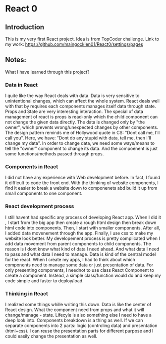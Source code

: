 # React 0
## Introduction
This is my very first React project. Idea is from TopCoder challenge. 
Link to my work: https://github.com/maingockien01/React0/settings/pages

## Notes:
What I have learned through this project?

### Data in React
I quite like the way React deals with data. Data is very sensitive to unintentional changes, which can affect the whole system. React deals well with that by requires each components manages itself data through state. 
Props and State are very interesting interaction. The special of data management of react is props is read-only which the child component can not change the given data directly. The data is changed only by "the owner", which prevents wrong/unexpected changes by other components. 
The design pattern reminds me of Hollywood quote in CS: "Dont call me, I'll call you". Here, we have: "Dont do any stupid with data, tell me, then I'll change my data". 
In order to change data, we need some ways/means to tell the "owner" component to change its data. And the compoenent is just some functions/methods passed through props. 

### Components in React
I did not have any experience with Web development before. In fact, I found it difficult to code the front end. With the thinking of website components, I find it easier to break a website down to componenets abd build it up from small components to one component.
 
### React development process
I still havent had specific any process of developing React app. 
When I did it , I start from the big app then create a rough html design then break down html code into components. Then, I start with smaller components. After all, I added data movenement through the app. Finally, I use css to make my website look better. 
My developement process is pretty complicated when I add data movement from parent components to child components. The reason is I dont know what kind of data I need ahead. And what data I need to pass and what data I need to manage. Data is kind of the central model for the react. 
When I create my apps, I had to think about which components need to manage some data or just presentation of data. For only presenting components, I neednot to use class React Component to create a component. Instead, a simple class/function would do and keep my code simple and faster to deploy/load. 

### Thinking in React
I realized some things whille writing this down.
Data is like the center of React design. What the component need from props and what it will change/manage - state.
Lifecyle is also something else I need to have a deep look into. 
Components breakdown is a thing as well. If we can separate components into 2 parts: logic (controling data) and presentation (html+css). I can reuse the presentation parts for different purpose and I could easily change the presentation as well. 

